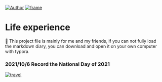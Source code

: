 [![Author](https://img.shields.io/badge/Author-ChuanyangChen-red.svg "Author")](https://github.com/Ulrich2003 "Author")
[![frame](https://img.shields.io/badge/frame-markdown-green.svg "frame")](https://github.com/Ulrich2003 "frame")

# Life experience

📝 This project file is mainly for me and my friends, if you can not fully load the markdown diary, you can download and open it on your own computer with typora.

### 2021/10/6 Record the National Day of 2021
[![travel](https://img.shields.io/badge/travel-ClickToEnter-blue.svg "travel")](https://github.com/Ulrich2003/mylife/blob/main/Record%20the%20National%20Day%20of%202021.md "travel")
